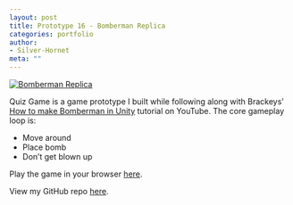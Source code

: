 ```yaml
---
layout: post
title: Prototype 16 - Bomberman Replica
categories: portfolio
author:
- Silver-Hornet
meta: ""
---
```


[![Bomberman Replica]({{site.url}}/bomberman-replica.png)](https://play.unity.com/mg/other/brackeys-bomberman-replica)

Quiz Game is a game prototype I built while following along with Brackeys’ [How to make Bomberman in Unity](https://www.youtube.com/watch?v=ilXO5rBa6dw) tutorial on YouTube. The core gameplay loop is:

- Move around
- Place bomb
- Don’t get blown up

Play the game in your browser [here](https://play.unity.com/mg/other/brackeys-bomberman-replica).

View my GitHub repo [here](https://github.com/silver-hornet/brackeys-bomberman-replica).